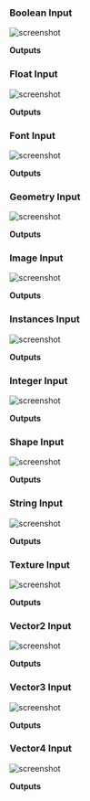 ### Boolean Input

![screenshot](img/boolean-input.png#right)

**Outputs**

### Float Input

![screenshot](img/float-input.png#right)

**Outputs**

### Font Input

![screenshot](img/font-input.png#right)

**Outputs**

### Geometry Input

![screenshot](img/geometry-input.png#right)

**Outputs**

### Image Input

![screenshot](img/image-input.png#right)

**Outputs**

### Instances Input

![screenshot](img/instances-input.png#right)

**Outputs**

### Integer Input

![screenshot](img/integer-input.png#right)

**Outputs**

### Shape Input

![screenshot](img/shape-input.png#right)

**Outputs**

### String Input

![screenshot](img/string-input.png#right)

**Outputs**

### Texture Input

![screenshot](img/texture-input.png#right)

**Outputs**

### Vector2 Input

![screenshot](img/vector2-input.png#right)

**Outputs**

### Vector3 Input

![screenshot](img/vector3-input.png#right)

**Outputs**

### Vector4 Input

![screenshot](img/vector4-input.png#right)

**Outputs**
